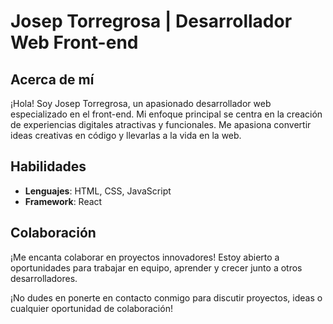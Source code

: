 # Josep Torregrosa | Desarrollador Web Front-end

## Acerca de mí
¡Hola! Soy Josep Torregrosa, un apasionado desarrollador web especializado en el front-end. 
Mi enfoque principal se centra en la creación de experiencias digitales atractivas y funcionales. 
Me apasiona convertir ideas creativas en código y llevarlas a la vida en la web.

## Habilidades
- **Lenguajes**: HTML, CSS, JavaScript
- **Framework**: React

## Colaboración
¡Me encanta colaborar en proyectos innovadores! Estoy abierto a oportunidades para trabajar en equipo, aprender y crecer junto a otros desarrolladores.

¡No dudes en ponerte en contacto conmigo para discutir proyectos, ideas o cualquier oportunidad de colaboración!

